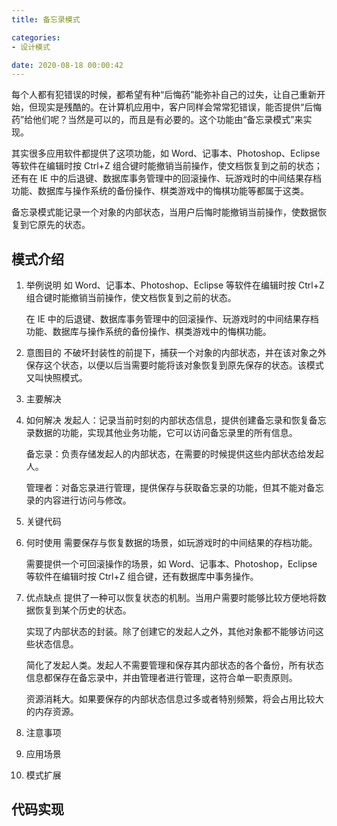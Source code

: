 ```yaml
---
title: 备忘录模式

categories:
- 设计模式

date: 2020-08-18 00:00:42
---
```

每个人都有犯错误的时候，都希望有种“后悔药”能弥补自己的过失，让自己重新开始，但现实是残酷的。在计算机应用中，客户同样会常常犯错误，能否提供“后悔药”给他们呢？当然是可以的，而且是有必要的。这个功能由“备忘录模式”来实现。

其实很多应用软件都提供了这项功能，如 Word、记事本、Photoshop、Eclipse 等软件在编辑时按 Ctrl+Z 组合键时能撤销当前操作，使文档恢复到之前的状态；还有在 IE 中的后退键、数据库事务管理中的回滚操作、玩游戏时的中间结果存档功能、数据库与操作系统的备份操作、棋类游戏中的悔棋功能等都属于这类。

备忘录模式能记录一个对象的内部状态，当用户后悔时能撤销当前操作，使数据恢复到它原先的状态。

## 模式介绍
1. 举例说明
    如 Word、记事本、Photoshop、Eclipse 等软件在编辑时按 Ctrl+Z 组合键时能撤销当前操作，使文档恢复到之前的状态。

    在 IE 中的后退键、数据库事务管理中的回滚操作、玩游戏时的中间结果存档功能、数据库与操作系统的备份操作、棋类游戏中的悔棋功能。

1. 意图目的
    不破坏封装性的前提下，捕获一个对象的内部状态，并在该对象之外保存这个状态，以便以后当需要时能将该对象恢复到原先保存的状态。该模式又叫快照模式。

1. 主要解决

1. 如何解决
    发起人：记录当前时刻的内部状态信息，提供创建备忘录和恢复备忘录数据的功能，实现其他业务功能，它可以访问备忘录里的所有信息。

    备忘录：负责存储发起人的内部状态，在需要的时候提供这些内部状态给发起人。

    管理者：对备忘录进行管理，提供保存与获取备忘录的功能，但其不能对备忘录的内容进行访问与修改。

1. 关键代码

1. 何时使用
    需要保存与恢复数据的场景，如玩游戏时的中间结果的存档功能。

    需要提供一个可回滚操作的场景，如 Word、记事本、Photoshop，Eclipse 等软件在编辑时按 Ctrl+Z 组合键，还有数据库中事务操作。

1. 优点缺点
    提供了一种可以恢复状态的机制。当用户需要时能够比较方便地将数据恢复到某个历史的状态。

    实现了内部状态的封装。除了创建它的发起人之外，其他对象都不能够访问这些状态信息。

    简化了发起人类。发起人不需要管理和保存其内部状态的各个备份，所有状态信息都保存在备忘录中，并由管理者进行管理，这符合单一职责原则。

    资源消耗大。如果要保存的内部状态信息过多或者特别频繁，将会占用比较大的内存资源。

1. 注意事项

1. 应用场景

1. 模式扩展

## 代码实现
